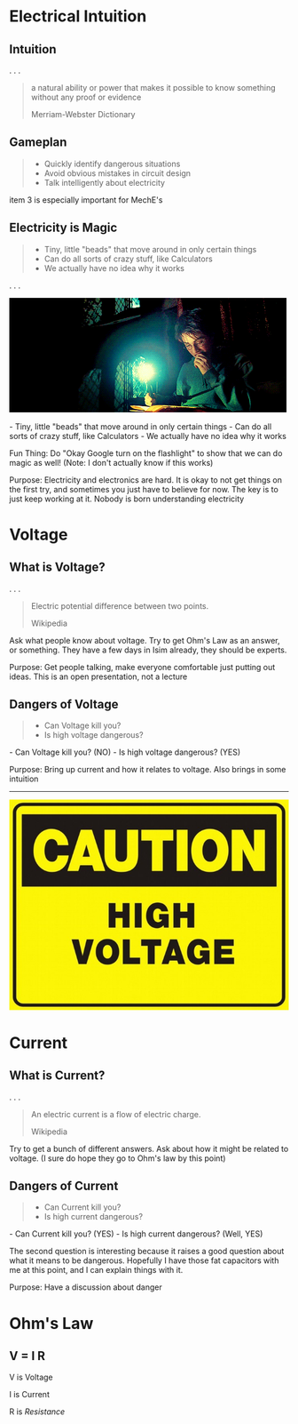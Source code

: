 # Electrical Intuition

## Intuition

. . .

> a natural ability or power that makes it possible to know something without any proof or evidence
>
> Merriam-Webster Dictionary

## Gameplan

> - Quickly identify dangerous situations
> - Avoid obvious mistakes in circuit design
> - Talk intelligently about electricity

<div class="notes">
item 3 is especially important for MechE's
</div>

## Electricity is Magic

> - Tiny, little "beads" that move around in only certain things
> - Can do all sorts of crazy stuff, like Calculators
> - We actually have no idea why it works

. . .

![Lumos spell in Harry Potter](images/lumos.gif)

<div class="notes">
- Tiny, little "beads" that move around in only certain things
- Can do all sorts of crazy stuff, like Calculators
- We actually have no idea why it works

Fun Thing: Do "Okay Google turn on the flashlight" to show that we can do magic as well! (Note: I don't actually know if this works)

Purpose: Electricity and electronics are hard. It is okay to not get things on the first try, and sometimes you just have to believe for now. The key is to just keep working at it. Nobody is born understanding electricity
</div>

# Voltage

## What is Voltage?

. . .

> Electric potential difference between two points.
>
> Wikipedia

<div class="notes">
Ask what people know about voltage. Try to get Ohm's Law as an answer, or something. They have a few days in Isim already, they should be experts.

Purpose: Get people talking, make everyone comfortable just putting out ideas. This is an open presentation, not a lecture
</div>

## Dangers of Voltage

> - Can Voltage kill you?
> - Is high voltage dangerous?

<div class="notes">
- Can Voltage kill you? (NO)
- Is high voltage dangerous? (YES)

Purpose: Bring up current and how it relates to voltage. Also brings in some intuition
</div>

---------

![High Voltage Warning Sign](images/high_voltage.jpeg)

# Current

## What is Current?

. . .

> An electric current is a flow of electric charge. 
>
> Wikipedia

<div class="notes">
Try to get a bunch of different answers. Ask about how it might be related to voltage. (I sure do hope they go to Ohm's law by this point)
</div>

## Dangers of Current

> - Can Current kill you?
> - Is high current dangerous?

<div class="notes">
- Can Current kill you? (YES)
- Is high current dangerous? (Well, YES)

The second question is interesting because it raises a good question about what it means to be dangerous. Hopefully I have those fat capacitors with me at this point, and I can explain things with it.

Purpose: Have a discussion about danger
</div>

# Ohm's Law

## V = I R

V is Voltage

I is Current

R is *Resistance*


